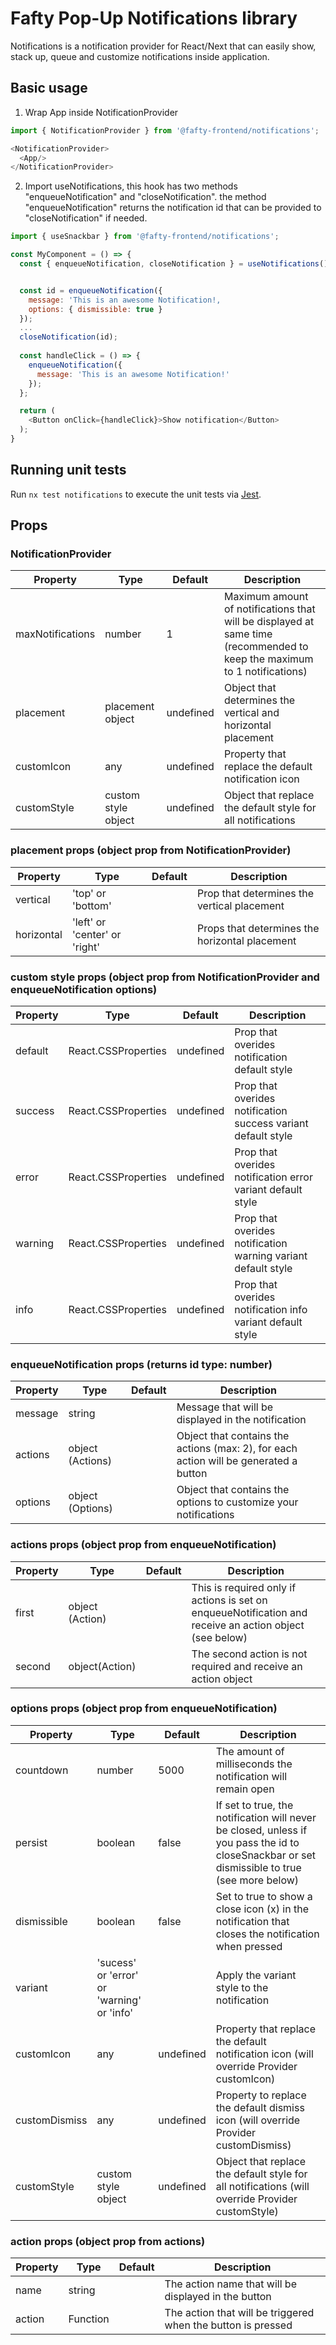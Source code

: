 # Fafty Pop-Up Notifications library

Notifications is a notification provider for React/Next that can easily show, stack up, queue and customize notifications inside application.

## Basic usage

1) Wrap App inside NotificationProvider
```javascript
import { NotificationProvider } from '@fafty-frontend/notifications';

<NotificationProvider>
  <App/>
</NotificationProvider>
```

2) Import useNotifications, this hook has two methods "enqueueNotification" and "closeNotification". the method "enqueueNotification" returns the notification id that can be provided to "closeNotification" if needed.
```javascript
import { useSnackbar } from '@fafty-frontend/notifications';

const MyComponent = () => {
  const { enqueueNotification, closeNotification } = useNotifications()


  const id = enqueueNotification({
    message: 'This is an awesome Notification!,
    options: { dismissible: true }
  });
  ...
  closeNotification(id);
 
  const handleClick = () => {
    enqueueNotification({
      message: 'This is an awesome Notification!'
    });
  };

  return (
    <Button onClick={handleClick}>Show notification</Button>
  );
}
```


## Running unit tests

Run `nx test notifications` to execute the unit tests via [Jest](https://jestjs.io).


## Props

### NotificationProvider
| Property  |  Type | Default | Description |
| ------------------- | ------------------- | ------------------- | ------------------- |
| maxNotifications | number | 1 | Maximum amount of notifications that will be displayed at same time (recommended to keep the maximum to 1 notifications) |
| placement | placement object | undefined | Object that determines the vertical and horizontal placement |
| customIcon | any | undefined | Property that replace the default notification icon |
| customStyle | custom style object | undefined | Object that replace the default style for all notifications |

### placement props (object prop from NotificationProvider)
| Property  |  Type | Default | Description |
| ------------------- | ------------------- | ------------------- | ------------------- |
| vertical | 'top' or 'bottom' | | Prop that determines the vertical placement |
| horizontal | 'left' or 'center' or 'right' |  | Props that determines the horizontal placement |

### custom style props (object prop from NotificationProvider and enqueueNotification options)
| Property  |  Type | Default | Description |
| ------------------- | ------------------- | ------------------- | ------------------- |
| default | React.CSSProperties | undefined | Prop that overides notification default style |
| success | React.CSSProperties | undefined | Prop that overides notification success variant default style |
| error | React.CSSProperties | undefined | Prop that overides notification error variant default style |
| warning | React.CSSProperties | undefined | Prop that overides notification warning variant default style |
| info | React.CSSProperties | undefined | Prop that overides notification info variant default style |

### enqueueNotification props (returns id type: number)
| Property  |  Type | Default | Description |
| ------------------- | ------------------- | ------------------- | ------------------- |
|  message |  string |  |  Message that will be displayed in the notification |
|  actions |  object (Actions) |  |  Object that contains the actions (max: 2), for each action will be generated a button |
|  options |  object (Options) |  |  Object that contains the options to customize your notifications |

### actions props (object prop from enqueueNotification)
| Property  |  Type | Default | Description |
| ------------------- | ------------------- | ------------------- | ------------------- |
|  first |  object (Action)|  | This is required only if actions is set on enqueueNotification and receive an action object (see below) |
|  second |  object(Action) |  | The second action is not required and receive an action object |

### options props (object prop from enqueueNotification)
| Property  |  Type | Default | Description |
| ------------------- | ------------------- | ------------------- | ------------------- |
| countdown |  number | 5000 | The amount of milliseconds the notification will remain open |
| persist | boolean | false | If set to true, the notification will never be closed, unless if you pass the id to closeSnackbar or set dismissible to true (see more below) |
| dismissible | boolean | false | Set to true to show a close icon (x) in the notification that closes the notification when pressed|
| variant |  'sucess' or 'error' or 'warning' or 'info' | | Apply the variant style to the notification |
| customIcon | any | undefined | Property that replace the default notification icon (will override Provider customIcon) |
| customDismiss | any | undefined | Property to replace the default dismiss icon (will override Provider customDismiss) |
| customStyle | custom style object | undefined | Object that replace the default style for all notifications (will override Provider customStyle) |

### action props (object prop from actions)
| Property  |  Type | Default | Description |
| ------------------- | ------------------- | ------------------- | ------------------- |
|  name |  string|  | The action name that will be displayed in the button |
|  action |  Function |  | The action that will be triggered when the button is pressed |
